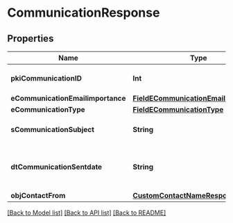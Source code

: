 # CommunicationResponse

## Properties
Name | Type | Description | Notes
------------ | ------------- | ------------- | -------------
**pkiCommunicationID** | **Int** | The unique ID of the Communication. | 
**eCommunicationEmailimportance** | [**FieldECommunicationEmailimportance**](FieldECommunicationEmailimportance.md) |  | [optional] 
**eCommunicationType** | [**FieldECommunicationType**](FieldECommunicationType.md) |  | 
**sCommunicationSubject** | **String** | The Subject of the Communication | 
**dtCommunicationSentdate** | **String** | The send date and time at which the Communication was sent. | 
**objContactFrom** | [**CustomContactNameResponse**](CustomContactNameResponse.md) |  | 

[[Back to Model list]](../README.md#documentation-for-models) [[Back to API list]](../README.md#documentation-for-api-endpoints) [[Back to README]](../README.md)


